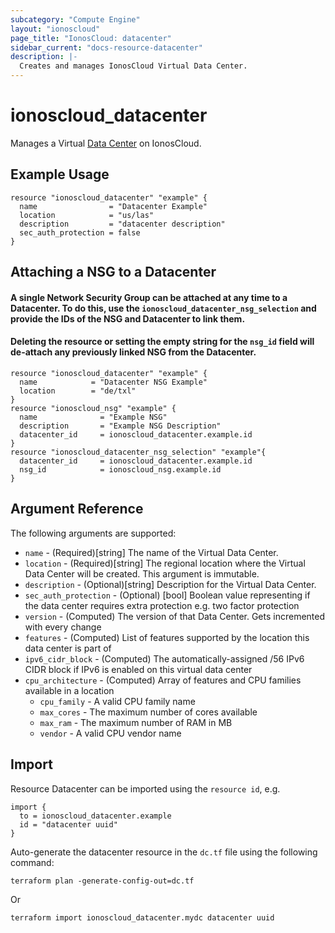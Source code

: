 ```yaml
---
subcategory: "Compute Engine"
layout: "ionoscloud"
page_title: "IonosCloud: datacenter"
sidebar_current: "docs-resource-datacenter"
description: |-
  Creates and manages IonosCloud Virtual Data Center.
---
```


# ionoscloud_datacenter

Manages a Virtual [Data Center](https://docs.ionos.com/cloud/set-up-ionos-cloud/get-started/configure-data-center) on IonosCloud.

## Example Usage

```hcl
resource "ionoscloud_datacenter" "example" {
  name                = "Datacenter Example"
  location            = "us/las"
  description         = "datacenter description"
  sec_auth_protection = false
}
```

## Attaching a NSG to a Datacenter

#### A single Network Security Group can be attached at any time to a Datacenter. To do this, use the `ionoscloud_datacenter_nsg_selection` and provide the IDs of the NSG and Datacenter to link them. 
#### Deleting the resource or setting the empty string for the `nsg_id` field will de-attach any previously linked NSG from the Datacenter.

```hcl
resource "ionoscloud_datacenter" "example" {
  name            = "Datacenter NSG Example"
  location        = "de/txl"
}
resource "ionoscloud_nsg" "example" {
  name              = "Example NSG"
  description       = "Example NSG Description"
  datacenter_id     = ionoscloud_datacenter.example.id
}
resource "ionoscloud_datacenter_nsg_selection" "example"{
  datacenter_id     = ionoscloud_datacenter.example.id
  nsg_id            = ionoscloud_nsg.example.id
}
```

## Argument Reference

The following arguments are supported:

* `name` - (Required)[string] The name of the Virtual Data Center.
* `location` - (Required)[string] The regional location where the Virtual Data Center will be created. This argument is immutable.
* `description` - (Optional)[string] Description for the Virtual Data Center.
* `sec_auth_protection` - (Optional) [bool] Boolean value representing if the data center requires extra protection e.g. two factor protection
* `version` - (Computed) The version of that Data Center. Gets incremented with every change
* `features` - (Computed) List of features supported by the location this data center is part of
* `ipv6_cidr_block` - (Computed) The automatically-assigned /56 IPv6 CIDR block if IPv6 is enabled on this virtual data center
* `cpu_architecture` - (Computed) Array of features and CPU families available in a location
  * `cpu_family` - A valid CPU family name
  * `max_cores` - The maximum number of cores available
  * `max_ram` - The maximum number of RAM in MB
  * `vendor` - A valid CPU vendor name

## Import

Resource Datacenter can be imported using the `resource id`, e.g.

```shell
import {
  to = ionoscloud_datacenter.example
  id = "datacenter uuid" 
}
```
Auto-generate the datacenter resource in the `dc.tf` file using the following command:
```shell
terraform plan -generate-config-out=dc.tf
```
Or

```shell
terraform import ionoscloud_datacenter.mydc datacenter uuid
```

